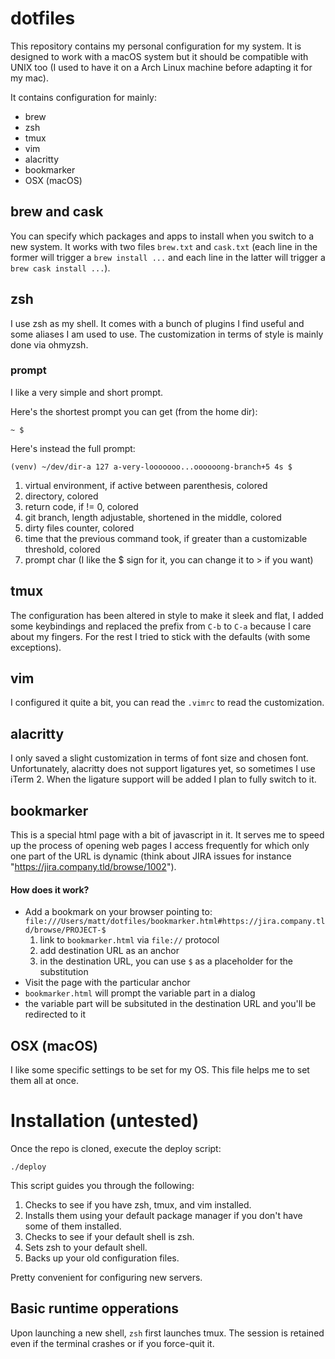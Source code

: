 dotfiles
===

This repository contains my personal configuration for my system. It is designed to work with a macOS system but it should be compatible with UNIX too (I used to have it on a Arch Linux machine before adapting it for my mac).

It contains configuration for mainly:

- brew
- zsh
- tmux
- vim
- alacritty
- bookmarker
- OSX (macOS)

## brew and cask

You can specify which packages and apps to install when you switch to a new system. It works with two files `brew.txt` and `cask.txt` (each line in the former will trigger a `brew install ...` and each line in the latter will trigger a `brew cask install ...`).


## zsh

I use zsh as my shell. It comes with a bunch of plugins I find useful and some aliases I am used to use. The customization in terms of style is mainly done via ohmyzsh.

### prompt

I like a very simple and short prompt.

Here's the shortest prompt you can get (from the home dir):
```
~ $ 
```

Here's instead the full prompt:

```
(venv) ~/dev/dir-a 127 a-very-looooooo...oooooong-branch+5 4s $
```

1. virtual environment, if active between parenthesis, colored
2. directory, colored
3. return code, if != 0, colored
4. git branch, length adjustable, shortened in the middle, colored
5. dirty files counter, colored
6. time that the previous command took, if greater than a customizable threshold, colored
7. prompt char (I like the $ sign for it, you can change it to > if you want)


## tmux

The configuration has been altered in style to make it sleek and flat, I added some keybindings and replaced the prefix from `C-b` to `C-a` because I care about my fingers. For the rest I tried to stick with the defaults (with some exceptions).

## vim

I configured it quite a bit, you can read the `.vimrc` to read the customization.

## alacritty

I only saved a slight customization in terms of font size and chosen font. Unfortunately, alacritty does not support ligatures yet, so sometimes I use iTerm 2. When the ligature support will be added I plan to fully switch to it.

## bookmarker

This is a special html page with a bit of javascript in it. It serves me to speed up the process of opening web pages I access frequently for which only one part of the URL is dynamic (think about JIRA issues for instance "https://jira.company.tld/browse/1002").

#### How does it work?

- Add a bookmark on your browser pointing to: `file:///Users/matt/dotfiles/bookmarker.html#https://jira.company.tld/browse/PROJECT-$`
  1. link to `bookmarker.html` via `file://` protocol
  2. add destination URL as an anchor
  3. in the destination URL, you can use `$` as a placeholder for the substitution
- Visit the page with the particular anchor
- `bookmarker.html` will prompt the variable part in a dialog
- the variable part will be subsituted in the destination URL and you'll be redirected to it

## OSX (macOS)

I like some specific settings to be set for my OS. This file helps me to set them all at once.


# Installation (untested)

Once the repo is cloned, execute the deploy script:
```
./deploy
```

This script guides you through the following:

1. Checks to see if you have zsh, tmux, and vim installed. 
2. Installs them using your default package manager if you don't have some of them installed.
3. Checks to see if your default shell is zsh.
4. Sets zsh to your default shell.
5. Backs up your old configuration files.

Pretty convenient for configuring new servers.

## Basic runtime opperations

Upon launching a new shell, `zsh` first launches tmux. The session is retained even if the terminal crashes or if you force-quit it.
